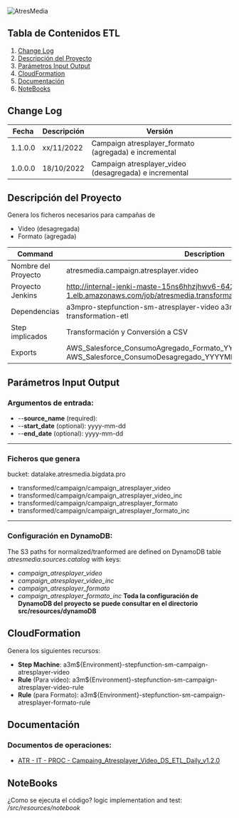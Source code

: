 ![AtresMedia](https://www.atresmediacorporacion.com/public/img/rc-television.svg) 

## Tabla de Contenidos ETL 
1. [Change Log](change-log)
2. [Descripción del Proyecto](#descripción-del-proyecto)
3. [Parámetros Input Output](parámetros-input-output)
4. [CloudFormation](#cloudformation)
5. [Documentación](#documentación)
6. [NoteBooks](#notebooks)

## Change Log

| Fecha | Descripción | Versión |
| --- | --- |--- |
| 1.1.0.0 | xx/11/2022 | Campaign atresplayer_formato (agregada) e incremental |
| 1.0.0.0 | 18/10/2022 | Campaign atresplayer_video (desagregada) e incremental |

## Descripción del Proyecto

Genera los ficheros necesarios para campañas de
- Video (desagregada)
- Formato (agregada)

| Command | Description |
| --- | --- |
| Nombre del Proyecto | atresmedia.campaign.atresplayer.video |
| Proyecto Jenkins | http://internal-jenki-maste-15ns6hhzjhwv6-642896963.eu-west-1.elb.amazonaws.com/job/atresmedia.transformation.campaign.atresplayer.video/|
| Dependencias | a3mpro-stepfunction-sm-atresplayer-video a3mpro-stepfunction-sm-cms-transformation-etl |
| Step implicados | Transformación y Conversión a CSV |
| Exports | AWS_Salesforce_ConsumoAgregado_Formato_YYYYMMD.csv AWS_Salesforce_ConsumoDesagregado_YYYYMMDD.csv |

## Parámetros Input Output

### Argumentos de entrada:
- --**source_name** (required):
- --**start_date** (optional): yyyy-mm-dd
- --**end_date** (optional): yyyy-mm-dd
***
### Ficheros que genera
bucket: datalake.atresmedia.bigdata.pro

- transformed/campaign/campaign_atresplayer_video
- transformed/campaign/campaign_atresplayer_video_inc
- transformed/campaign/campaign_atresplayer_formato
- transformed/campaign/campaign_atresplayer_formato_inc
***
### Configuración en DynamoDB:
The S3 paths for normalized/tranformed are defined on DynamoDB table *atresmedia.sources.catalog* with keys:
- *campaign_atresplayer_video*
- *campaign_atresplayer_video_inc*
- *campaign_atresplayer_formato*
- *campaign_atresplayer_formato_inc*
**Toda la configuración de DynamoDB del proyecto se puede consultar en el directorio src/resources/dynamoDB**

## CloudFormation
Genera los siguientes recursos:
 - **Step Machine**: a3m${Environment}-stepfunction-sm-campaign-atresplayer-video
 - **Rule** (Para video): a3m${Environment}-stepfunction-sm-campaign-atresplayer-video-rule
 - **Rule** (para Formato): a3m${Environment}-stepfunction-sm-campaign-atresplayer-formato-rule

## Documentación
### Documentos de operaciones:
- [ATR - IT - PROC - Campaing_Atresplayer_Video_DS_ETL_Daily_v1.2.0](https://atresmedia.sharepoint.com/:w:/s/PROYECTOBIGDATA-I3TELEVISION/EQJRbxTmm3hCoOsBBXm2JGIBj6sHpGxR1dK0IV5Lwv4QKg)

## NoteBooks
¿Como se ejecuta el código? 
logic implementation and test: 
 */src/resources/notebook*
